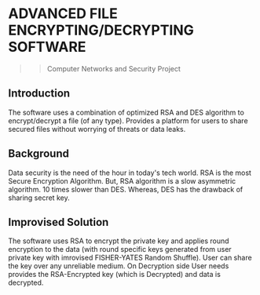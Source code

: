 # ADVANCED FILE ENCRYPTING/DECRYPTING SOFTWARE

>> Computer Networks and Security Project

## Introduction
The software uses a combination of optimized RSA and DES algorithm to encrypt/decrypt a file (of any type). Provides a platform for users to share secured files without worrying of threats or data leaks.

## Background
Data security is the need of the hour in today's tech world. RSA is the most Secure Encryption Algorithm.
But, RSA algorithm is a slow asymmetric algorithm. 10 times slower than DES. Whereas, DES has the drawback of sharing secret key.

## Improvised Solution
The software uses RSA to encrypt the private key and applies round encryption to the data (with round specific keys generated from user private key with imrovised FISHER-YATES Random Shuffle). User can share the key over any unreliable medium.
On Decryption side User needs provides the RSA-Encrypted key (which is Decrypted) and data is decrypted. 
